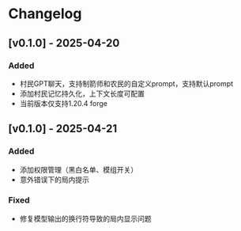 # Changelog

## [v0.1.0] - 2025-04-20
### Added
- 村民GPT聊天，支持制箭师和农民的自定义prompt，支持默认prompt
- 添加村民记忆持久化，上下文长度可配置
- 当前版本仅支持1.20.4 forge

## [v0.1.0] - 2025-04-21
### Added
- 添加权限管理（黑白名单、模组开关）
- 意外错误下的局内提示

### Fixed
- 修复模型输出的换行符导致的局内显示问题

